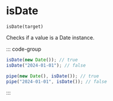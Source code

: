 # isDate

`isDate(target)`

Checks if a value is a Date instance.

::: code-group

```ts [data-first]
isDate(new Date()); // true
isDate("2024-01-01"); // false
```

```ts [data-last]
pipe(new Date(), isDate()); // true
pipe("2024-01-01", isDate()); // false
```

:::
